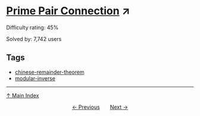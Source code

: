 # [Prime Pair Connection](https://projecteuler.net/problem=134) ↗️

Difficulty rating: 45%

Solved by: 7,742 users
## Tags

- [chinese-remainder-theorem](../tags/chinese-remainder-theorem.md)
- [modular-inverse](../tags/modular-inverse.md)



---

[↑ Main Index](../README.md)


<div align=center><a href='133.md'>← Previous</a> &nbsp;&nbsp; &nbsp;&nbsp;  <a href='135.md'>Next →</a></div>
